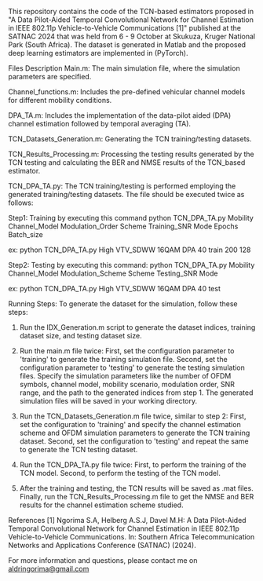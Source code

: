 This repository contains the code of the TCN-based estimators proposed in "A Data Pilot-Aided Temporal Convolutional Network for Channel Estimation in IEEE 802.11p Vehicle-to-Vehicle Communications [1]" published at the SATNAC 2024  that was held from 6 - 9 October at Skukuza, Kruger National Park (South Africa). The dataset is generated in Matlab and the proposed deep learning estimators are implemented in (PyTorch).

Files Description
Main.m: The main simulation file, where the simulation parameters are specified.

Channel_functions.m: Includes the pre-defined vehicular channel models for different mobility conditions.

DPA_TA.m: Includes the implementation of the data-pilot aided (DPA) channel estimation followed by temporal averaging (TA).

TCN_Datasets_Generation.m: Generating the TCN training/testing datasets.

TCN_Results_Processing.m: Processing the testing results generated by the TCN testing and calculating the BER and NMSE results of the TCN_based estimator.

TCN_DPA_TA.py: The TCN training/testing is performed employing the generated training/testing datasets. The file should be executed twice as follows:

Step1: Training by executing this command python TCN_DPA_TA.py Mobility Channel_Model Modulation_Order Scheme Training_SNR Mode Epochs Batch_size

ex: python TCN_DPA_TA.py High VTV_SDWW 16QAM DPA 40 train 200 128

Step2: Testing by executing this command: python TCN_DPA_TA.py Mobility Channel_Model Modulation_Scheme Scheme Testing_SNR Mode

ex: python TCN_DPA_TA.py High VTV_SDWW 16QAM DPA 40 test

Running Steps:
To generate the dataset for the simulation, follow these steps:
1. Run the IDX_Generation.m script to generate the dataset indices, training dataset size, and testing dataset size. 

2. Run the main.m file twice:
First, set the configuration parameter to 'training' to generate the training simulation file.
Second, set the configuration parameter to 'testing' to generate the testing simulation files.
Specify the simulation parameters like the number of OFDM symbols, channel model, mobility scenario, modulation order, SNR range, and the path to the generated indices from step 1.
The generated simulation files will be saved in your working directory.

3. Run the TCN_Datasets_Generation.m file twice, similar to step 2:
First, set the configuration to 'training' and specify the channel estimation scheme and OFDM simulation parameters to generate the TCN training dataset.
Second, set the configuration to 'testing' and repeat the same to generate the TCN testing dataset.

4. Run the TCN_DPA_TA.py file twice:
First, to perform the training of the TCN model.
Second, to perform the testing of the TCN model.

5. After the training and testing, the TCN results will be saved as .mat files. Finally, run the TCN_Results_Processing.m file to get the NMSE and BER results for the channel estimation scheme studied.


References
[1] Ngorima S.A, Helberg A.S.J, Davel M.H: A Data Pilot-Aided Temporal Convolutional Network for Channel Estimation in IEEE 802.11p Vehicle-to-Vehicle Communications. In: Southern Africa Telecommunication Networks and Applications Conference (SATNAC) (2024).

For more information and questions, please contact me on aldringorima@gmail.com
